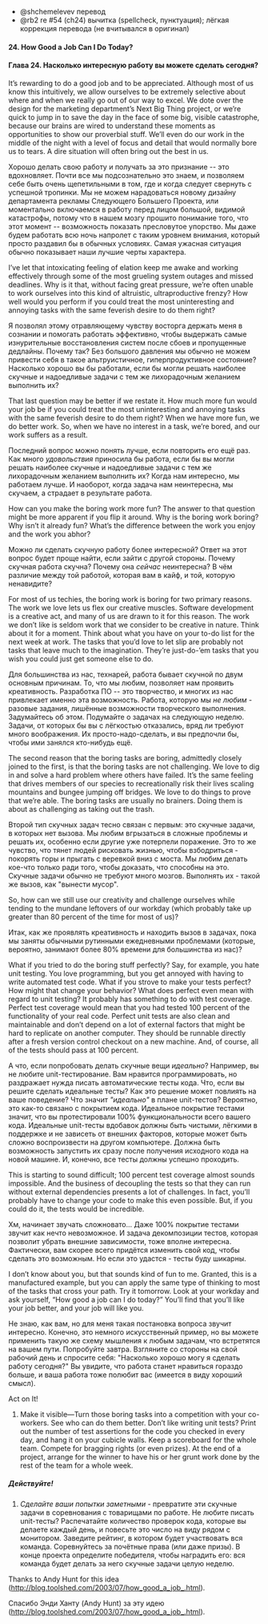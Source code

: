 - @shchemelevev перевод
- @rb2 re #54 (ch24) вычитка (spellcheck, пунктуация); лёгкая коррекция перевода (не вчитывался в оригинал)


#### 24. How Good a Job Can I Do Today?

#### Глава 24. Насколько интересную работу вы можете сделать сегодня?



It’s rewarding to do a good job and to be appreciated. Although most of us 
know this intuitively, we allow ourselves to be extremely selective about 
where and when we really go out of our way to excel. We dote over the design 
for the marketing department’s Next Big Thing project, or we’re quick to 
jump in to save the day in the face of some big, visible catastrophe, because 
our brains are wired to understand these moments as opportunities to show our 
proverbial stuff. We’ll even do our work in the middle of the night with a 
level of focus and detail that would normally bore us to tears. A dire 
situation will often bring out the best in us.

Хорошо делать свою работу и получать за это признание -- это вдохновляет.
Почти все мы подсознательно это знаем, и позволяем себе быть очень 
щепетильными в том, где и когда следует свернуть с успешной тропинки. Мы 
не можем нарадоваться новому дизайну департамента рекламы Следующего Большего 
Проекта, или моментально включаемся в работу перед лицом большой, видимой 
катастрофы, потому что в нашем мозгу прошито понимание того, что этот момент -- 
возможность показать пресловутое упорство. Мы даже будем работать всю ночь 
напролет с таким уровнем внимания, который просто раздавил бы в обычных 
условиях. Самая ужасная ситуация обычно показывает наши лучшие черты 
характера.



I’ve let that intoxicating feeling of elation keep me awake and working 
effectively through some of the most grueling system outages and missed 
deadlines. Why is it that, without facing great pressure, we’re often unable 
to work ourselves into this kind of altruistic, ultraproductive frenzy? How 
well would you perform if you could treat the most uninteresting and annoying 
tasks with the same feverish desire to do them right?

Я позволял этому отравляющему чувству восторга держать меня в сознании и 
помогать работать эффективно, чтобы выдержать самые изнурительные 
восстановления систем после сбоев и пропущенные дедлайны. Почему так? Без 
большого давления мы обычно не можем привести себя в такое альтруистичное, 
гиперпродуктивное состояние? Насколько хорошо вы бы работали, если бы могли 
решать наиболее скучные и надоедливые задачи с тем же лихорадочным 
желанием выполнить их?



That last question may be better if we restate it. How much more fun would your 
job be if you could treat the most uninteresting and annoying tasks with the 
same feverish desire to do them right? When we have more fun, we do better 
work. So, when we have no interest in a task, we’re bored, and our work suffers 
as a result.

Последний вопрос можно понять лучше, если повторить его ещё раз. Как много 
_удовольствия_ приносила бы работа, если бы вы могли решать наиболее скучные и 
надоедливые задачи с тем же лихорадочным желанием выполнить их? Когда нам 
интересно, мы работаем лучше. И наоборот, когда задача нам неинтересна, мы 
скучаем, а страдает в результате работа.


How can you make the boring work more fun? The answer to that question might 
be more apparent if you flip it around. Why is the boring work boring? Why 
isn’t it already fun? What’s the difference between the work you enjoy and 
the work you abhor?

Можно ли сделать скучную работу более интересной? Ответ на этот вопрос будет проще 
найти, если зайти с другой стороны. Почему скучная работа скучна? Почему она 
_сейчас_ неинтересна? В чём различие между той работой, которая вам в кайф, и той,
которую ненавидите?



For most of us techies, the boring work is boring for two primary reasons. The 
work we love lets us flex our creative muscles. Software development is a 
creative act, and many of us are drawn to it for this reason. The work we 
don’t like is seldom work that we consider to be creative in nature. Think 
about it for a moment. Think about what you have on your to-do list for the 
next week at work. The tasks that you’d love to let slip are probably not 
tasks that leave much to the imagination. They’re just-do-’em tasks that 
you wish you could just get someone else to do.

Для большинства из нас, технарей, работа бывает скучной по двум основным 
причинам. То, что мы любим, позволяет нам проявить креативность. Разработка ПО --
это творчество, и многих из нас привлекает именно эта возможность. 
Работа, которую мы _не любим_ - разовые задания, лишённые возможности 
творческого выполнения. Задумайтесь об этом. Подумайте о задачах на следующую 
неделю. Задачи, от которых бы вы с лёгкостью отказались, вряд ли требуют 
много воображения. Их просто-надо-сделать, и вы предпочли бы, чтобы ими 
занялся кто-нибудь ещё.



The second reason that the boring tasks are boring, admittedly closely joined 
to the first, is that the boring tasks are not challenging. We love to dig in 
and solve a hard problem where others have failed. It’s the same feeling that 
drives members of our species to recreationally risk their lives scaling 
mountains and bungee jumping off bridges. We love to do things to prove that 
we’re able. The boring tasks are usually no brainers. Doing them is about as 
challenging as taking out the trash.

Второй тип скучных задач тесно связан с первым: это скучные задачи,
в которых нет вызова. Мы любим вгрызаться в сложные проблемы и решать их, 
особенно если другие уже потерпели поражение. Это то же чувство, что тянет
людей рисковать жизнью, чтобы взбодриться - покорять горы и прыгать с веревкой 
вниз с моста. Мы любим делать кое-что только ради того, чтобы доказать, что способны
на это. Скучные задачи обычно не требуют много мозгов. Выполнять их - такой 
же вызов, как "вынести мусор".



So, how can we still use our creativity and challenge ourselves while tending 
to the mundane leftovers of our workday (which probably take up greater than 
80 percent of the time for most of us)?

Итак, как же проявлять креативность и находить вызов в задачах, пока мы 
заняты обычными рутинными ежедневными проблемами (которые, вероятно, занимают
более 80% времени для большинства из нас)?



What if you tried to do the boring stuff perfectly? Say, for example, you hate 
unit testing. You love programming, but you get annoyed with having to write 
automated test code. What if you strove to make your tests perfect? How might 
that change your behavior? What does perfect even mean with regard to unit 
testing? It probably has something to do with test coverage. Perfect test 
coverage would mean that you had tested 100 percent of the functionality of 
your real code. Perfect unit tests are also clean and maintainable and don’t 
depend on a lot of external factors that might be hard to replicate on another 
computer.  They should be runnable directly after a fresh version control 
checkout on a new machine. And, of course, all of the tests should pass at 100 
percent.

А что, если попробовать делать скучные вещи _идеально_? Например, вы не любите 
unit-тестирование. Вам нравится программировать, но раздражает нужда писать 
автоматические тесты кода. Что, если вы решите сделать идеальные тесты? Как 
это решение может повлиять на ваше поведение? Что значит _"идеально"_ в плане 
unit-тестов? Вероятно, это как-то связано с покрытием кода. Идеальное покрытие
тестами значит, что вы протестировали 100% функциональности всего вашего кода.
Идеальные unit-тесты вдобавок должны быть чистыми, лёгкими в поддержке и не 
зависеть от внешних факторов, которые может быть сложно воспроизвести на 
другом компьютере. Должна быть возможность запустить их сразу после получения 
исходного кода на новой машине. И, конечно, все тесты должны успешно проходить.



This is starting to sound difficult; 100 percent test coverage almost sounds 
impossible. And the business of decoupling the tests so that they can run 
without external dependencies presents a lot of challenges. In fact, you’ll 
probably have to change your code to make this even possible. But, if you 
could do it, the tests would be incredible.

Хм, начинает звучать сложновато... Даже 100% покрытие тестами звучит как 
нечто невозможное. И задача декомпозиции тестов, которая позволит убрать 
внешние зависимости, тоже вполне интересна. Фактически, вам скорее всего 
придётся изменить свой код, чтобы сделать это возможным. Но если это 
удастся - тесты буду шикарны.



I don’t know about you, but that sounds kind of fun to me. Granted, this is a 
manufactured example, but you can apply the same type of thinking to most of 
the tasks that cross your path. Try it tomorrow.  Look at your workday and ask 
yourself, “How good a job can I do today?” You’ll find that you’ll like your 
job better, and your job will like you.

Не знаю, как вам, но для меня такая постановка вопроса звучит интересно. 
Конечно, это немного искусственный пример, но вы можете применить такую же схему 
мышления к любым задачам, что встретятся на вашем пути. Попробуйте завтра. 
Взгляните со стороны на свой рабочий день и спросите себя: "Насколько 
хорошо могу я сделать работу сегодня?" Вы увидите, что работа станет нравиться
гораздо больше, и ваша работа тоже полюбит вас (имеется в виду хороший смысл).


Act on It!
1. Make it visible—Turn those boring tasks into a competition with your 
co-workers. See who can do them better. Don’t like writing unit tests? Print 
out the number of test assertions for the code you checked in every day, and 
hang it on your cubicle walls. Keep a scoreboard for the whole team. Compete 
for bragging rights (or even prizes). At the end of a project, arrange for 
the winner to have his or her grunt work done by the rest of the team for a 
whole week.



##### Действуйте!

1. _Сделайте ваши попытки заметными_ - превратите эти скучные задачи в 
соревнования с товарищами по работе. Не любите писать unit-тесты? Распечатайте 
количество проверок кода, которые вы делаете каждый день, и повесьте это число 
на виду рядом с монитором. Заведите рейтинг, в котором будет участвовать 
вся команда. Соревнуйтесь за почётные права (или даже призы). В конце проекта
определите победителя, чтобы наградить его: вся команда будет делать за него 
скучные задачи целую неделю.

Thanks to Andy Hunt for this idea (<http://blog.toolshed.com/2003/07/how_good_a_job_.html>).

Спасибо Энди Ханту (Andy Hunt) за эту идею (<http://blog.toolshed.com/2003/07/how_good_a_job_.html>).
